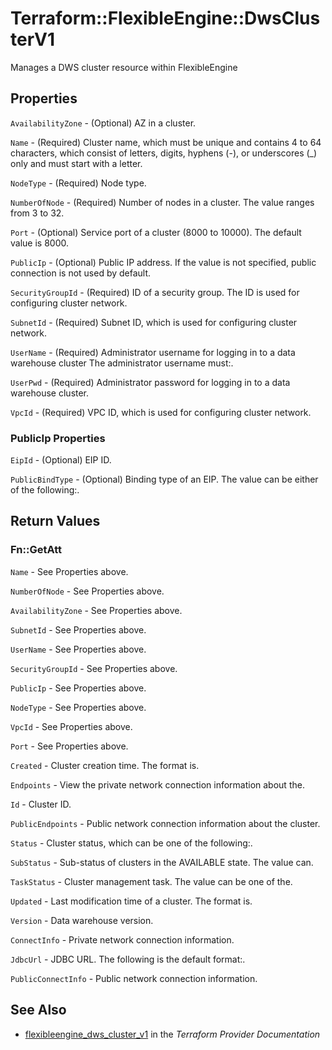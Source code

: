 # Terraform::FlexibleEngine::DwsClusterV1

Manages a DWS cluster resource within FlexibleEngine

## Properties

`AvailabilityZone` - (Optional) AZ in a cluster.

`Name` - (Required) Cluster name, which must be unique and contains 4 to 64
characters, which consist of letters, digits, hyphens (-), or underscores
(_) only and must start with a letter.

`NodeType` - (Required) Node type.

`NumberOfNode` - (Required) Number of nodes in a cluster. The value ranges
from 3 to 32.

`Port` - (Optional) Service port of a cluster (8000 to 10000). The default
value is 8000.

`PublicIp` - (Optional) Public IP address. If the value is not specified,
public connection is not used by default.

`SecurityGroupId` - (Required) ID of a security group. The ID is used for
configuring cluster network.

`SubnetId` - (Required) Subnet ID, which is used for configuring cluster
network.

`UserName` - (Required) Administrator username for logging in to a data
warehouse cluster The administrator username must:.

`UserPwd` - (Required) Administrator password for logging in to a data
warehouse cluster.

`VpcId` - (Required) VPC ID, which is used for configuring cluster network.

### PublicIp Properties

`EipId` - (Optional) EIP ID.

`PublicBindType` - (Optional) Binding type of an EIP. The value can be
either of the following:.


## Return Values

### Fn::GetAtt

`Name` - See Properties above.

`NumberOfNode` - See Properties above.

`AvailabilityZone` - See Properties above.

`SubnetId` - See Properties above.

`UserName` - See Properties above.

`SecurityGroupId` - See Properties above.

`PublicIp` - See Properties above.

`NodeType` - See Properties above.

`VpcId` - See Properties above.

`Port` - See Properties above.

`Created` - Cluster creation time. The format is.

`Endpoints` - View the private network connection information about the.

`Id` - Cluster ID.

`PublicEndpoints` - Public network connection information about the cluster.

`Status` - Cluster status, which can be one of the following:.

`SubStatus` - Sub-status of clusters in the AVAILABLE state. The value can.

`TaskStatus` - Cluster management task. The value can be one of the.

`Updated` - Last modification time of a cluster. The format is.

`Version` - Data warehouse version.

`ConnectInfo` - Private network connection information.

`JdbcUrl` - JDBC URL. The following is the default format:.

`PublicConnectInfo` - Public network connection information.

## See Also

* [flexibleengine_dws_cluster_v1](https://www.terraform.io/docs/providers/flexibleengine/r/dws_cluster_v1.html) in the _Terraform Provider Documentation_